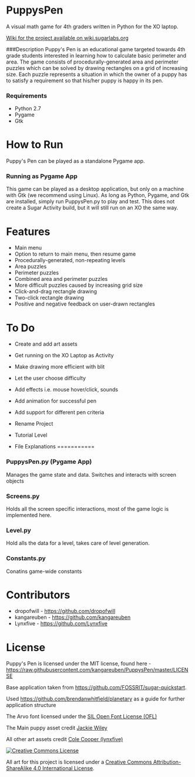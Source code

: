 PuppysPen
=========

A visual math game for 4th graders written in Python for the XO laptop.

[Wiki for the project available on wiki.sugarlabs.org](http://wiki.sugarlabs.org/go/Puppy%27s_Pen)


###Description 
Puppy's Pen is an educational game targeted towards 4th grade students interested in learning how to calculate basic perimeter and area. The game consists of procedurally-generated area and perimeter puzzles which can be solved by drawing rectangles on a grid of increasing size. Each puzzle represents a situation in which the owner of a puppy has to satisfy a requirement so that his/her puppy is happy in its pen.


### Requirements
- Python 2.7
- Pygame
- Gtk

How to Run
=========

Puppy's Pen can be played as a standalone Pygame app.

### Running as Pygame App

This game can be played as a desktop application, but only on a machine with Gtk (we recommend using Linux). As long as Python, Pygame, and Gtk are installed, simply run PuppysPen.py to play and test. This does not create a Sugar Activity build, but it will still run on an XO the same way.

Features
==========
- Main menu
- Option to return to main menu, then resume game
- Procedurally-generated, non-repeating levels
- Area puzzles
- Perimeter puzzles
- Combined area and perimeter puzzles
- More difficult puzzles caused by increasing grid size
- Click-and-drag rectangle drawing
- Two-click rectangle drawing
- Positive and negative feedback on user-drawn rectangles


To Do
==========
- Create and add art assets
- Get running on the XO Laptop as Activity
- Make drawing more efficient with blit
- Let the user choose difficulty
- Add effects i.e. mouse hover/click, sounds
- Add animation for successful pen
- Add support for different pen criteria
- Rename Project
- Tutorial Level

- File Explanations
===========

### PuppysPen.py (Pygame App)
Manages the game state and data. Switches and interacts with screen objects

### Screens.py
Holds all the screen specific interactions, most of the game logic is implemented here.

### Level.py
Hold alls the data for a level, takes care of level generation.

### Constants.py
Conatins game-wide constants

Contributors
==========
- dropofwill - https://github.com/dropofwill
- kangareuben - https://github.com/kangareuben
- Lynxfive - https://github.com/Lynxfive

License
=======

Puppy's Pen is licensed under the MIT license, found here -  https://raw.githubusercontent.com/kangareuben/PuppysPen/master/LICENSE

Base application taken from https://github.com/FOSSRIT/sugar-quickstart.

Used https://github.com/brendanwhitfield/planetary as a guide for further application structure

The Arvo font licensed under the [SIL Open Font License (OFL)](http://scripts.sil.org/cms/scripts/page.php?site_id=nrsi&id=OFL)

The Main puppy asset credit [Jackie Wiley](http://jlw6587.wix.com/portfolio)

All other art assets credit [Cole Cooper (lynxfive)](https://github.com/lynxfive)

[<img alt="Creative Commons License" style="border-width:0" src="https://i.creativecommons.org/l/by-sa/4.0/88x31.png" />](http://creativecommons.org/licenses/by-sa/4.0/")

All art for this project is licensed under a [Creative Commons Attribution-ShareAlike 4.0 International License](http://creativecommons.org/licenses/by-sa/4.0/).
